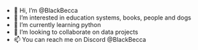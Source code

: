 - 👋 Hi, I’m @BlackBecca
- 👀 I’m interested in education systems, books, people and dogs
- 🌱 I’m currently learning python
- 💞️ I’m looking to collaborate on data projects
- 📫 You can reach me on Discord @BlackBecca

<!---
BlackBecca/BlackBecca is a ✨ special ✨ repository because its `README.md` (this file) appears on your GitHub profile.
You can click the Preview link to take a look at your changes.
--->
